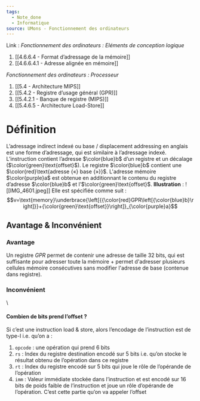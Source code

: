 ```yaml
---
tags:
  - Note_done
  - Informatique
source: UMons - Fonctionnement des ordinateurs
---
```


Link :
_Fonctionnement des ordinateurs : Eléments de conception logique_
1. [[4.6.6.4 - Format d’adressage de la mémoire]]
2. [[4.6.6.4.1 - Adresse alignée en mémoire]]

_Fonctionnement des ordinateurs : Processeur_
1. [[5.4 - Architecture MIPS]]
2. [[5.4.2 - Registre d’usage général (GPR)]]
3. [[5.4.2.1 - Banque de registre (MIPS)]]
4. [[5.4.6.5 - Architecture Load-Store]]


# Définition
L’adressage indirect indexé ou base / displacement addressing en anglais est une forme d’adressage, qui est similaire à l’adressage indexé. L’instruction contient l’adresse $\color{blue}b$ d’un registre et un décalage ($\color{green}\text{offset}$). Le registre $\color{blue}b$  contient une $\color{red}\text{adresse {«} base {»}}$. L'adresse mémoire $\color{purple}a$ est obtenue en additionnant le contenu du registre d’adresse $\color{blue}b$  et l’$\color{green}\text{offset}$.
**Illustration** : ![[IMG_4601.jpeg]]
Elle est spécifiée comme suit : $$v=\text{memory}\underbrace{\left[{{\color{red}GPR\left[{\color{blue}b}\right]}}+{\color{green}\text{offset}}\right]}_{\color{purple}a}$$
## Avantage & Inconvénient 
### Avantage 
Un registre $GPR$ permet de contenir une adresse de taille 32 bits, qui est suffisante pour adresser toute la mémoire + permet d'adresser plusieurs cellules mémoire consécutives sans modifier l'adresse de base (contenue dans registre).

### Inconvénient 
\

#### Combien de bits prend l’offset ?
Si c’est une instruction load & store, alors l’encodage de l’instruction est de type-I i.e. qu’on a :
1. `opcode` : une opération qui prend 6 bits
2. `rs` : Index du registre destination encodé sur 5 bits i.e. qu’on stocke le résultat obtenu de l’opération dans ce registre
3. `rt` : Index du registre encodé sur 5 bits qui joue le rôle de l’opérande de l’opération 
4. `imm` : Valeur immédiate stockée dans l’instruction et est encodé sur 16 bits de poids faible de l’instruction et joue un rôle d’opérande de l’opération. C’est cette partie qu’on va appeler l’offset 